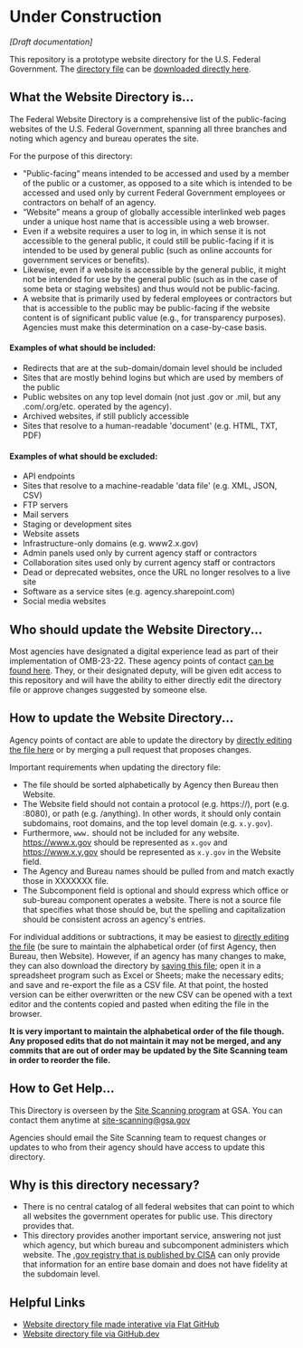 # Under Construction

_[Draft documentation]_

This repository is a prototype website directory for the U.S. Federal Government.  The [directory file](https://github.com/GSA/federal-website-directory/blob/main/us-government-website-directory.csv) can be [downloaded directly here](https://github.com/GSA/federal-website-directory/raw/main/us-government-website-directory.csv).  

## What the Website Directory is...

The Federal Website Directory is a comprehensive list of the public-facing websites of the U.S. Federal Government, spanning all three branches and noting which agency and bureau operates the site.  

For the purpose of this directory: 
- "Public-facing” means intended to be accessed and used by a member of the public or a customer, as opposed to a site which is intended to be accessed and used only by current Federal Government employees or contractors on behalf of an agency.
- “Website” means a group of globally accessible interlinked web pages under a unique host name that is accessible using a web browser.
- Even if a website requires a user to log in, in which sense it is not accessible to the general public, it could still be public-facing if it is intended to be used by general public (such as online accounts for government services or benefits).
- Likewise, even if a website is accessible by the general public, it might not be intended for use by the general public (such as in the case of some beta or staging websites) and thus would not be public-facing.
- A website that is primarily used by federal employees or contractors but that is accessible to the public may be public-facing if the website content is of significant public value (e.g., for transparency purposes). Agencies must make this determination on a case-by-case basis.



#### Examples of what should be included:  
- Redirects that are at the sub-domain/domain level should be included
- Sites that are mostly behind logins but which are used by members of the public
- Public websites on any top level domain (not just .gov or .mil, but any .com/.org/etc. operated by the agency).
- Archived websites, if still publicly accessible
- Sites that resolve to a human-readable 'document' (e.g. HTML, TXT, PDF)

#### Examples of what should be excluded: 
- API endpoints
- Sites that resolve to a machine-readable 'data file' (e.g. XML, JSON, CSV)
- FTP servers
- Mail servers
- Staging or development sites
- Website assets
- Infrastructure-only domains (e.g. www2.x.gov)
- Admin panels used only by current agency staff or contractors
- Collaboration sites used only by current agency staff or contractors
- Dead or deprecated websites, once the URL no longer resolves to a live site
- Software as a service sites (e.g. agency.sharepoint.com)
- Social media websites 


## Who should update the Website Directory...

Most agencies have designated a digital experience lead as part of their implementation of OMB-23-22.  These agency points of contact [can be found here](https://community-dc.max.gov/display/OFCIO/M-23-22+Delivering+a+Digital-First+Public+Experience).  They, or their designated deputy, will be given edit access to this repository and will have the ability to either directly edit the directory file or approve changes suggested by someone else.  

## How to update the Website Directory...

Agency points of contact are able to update the directory by [directly editing the file here](https://github.com/GSA/federal-website-directory/edit/main/us-government-website-directory.csv) or by merging a pull request that proposes changes.  

Important requirements when updating the directory file: 
- The file should be sorted alphabetically by Agency then Bureau then Website.
- The Website field should not contain a protocol (e.g. https://), port (e.g. :8080), or path (e.g. /anything).  In other words, it should only contain subdomains, root domains, and the top level domain (e.g. `x.y.gov`).
- Furthermore, `www.` should not be included for any website.  https://www.x.gov should be represented as `x.gov` and https://www.x.y.gov should be represented as `x.y.gov` in the Website field.  
- The Agency and Bureau names should be pulled from and match exactly those in XXXXXXX file.
- The Subcomponent field is optional and should express which office or sub-bureau component operates a website. There is not a source file that specifies what those should be, but the spelling and capitalization should be consistent across an agency's entries.

For individual additions or subtractions, it may be easiest to [directly editing the file](https://github.com/GSA/federal-website-directory/edit/main/us-government-website-directory.csv) (be sure to maintain the alphabetical order (of first Agency, then Bureau, then Website).  However, if an agency has many changes to make, they can also download the directory by [saving this file](https://github.com/GSA/federal-website-directory/raw/main/us-government-website-directory.csv); open it in a spreadsheet program such as Excel or Sheets; make the necessary edits; and save and re-export the file as a CSV file.  At that point, the hosted version can be either overwritten or the new CSV can be opened with a text editor and the contents copied and pasted when editing the file  in the browser.  

**It is very important to maintain the alphabetical order of the file though.  Any proposed edits that do not maintain it may not be merged, and any commits that are out of order may be updated by the Site Scanning team in order to reorder the file.**

## How to Get Help...

This Directory is overseen by the [Site Scanning program](https://digital.gov/site-scanning) at GSA.  You can contact them anytime at [site-scanning@gsa.gov](mailto:site-scanning@gsa.gov)

Agencies should email the Site Scanning team to request changes or updates to who from their agency should have access to update this directory.  

## Why is this directory necessary?  

- There is no central catalog of all federal websites that can point to which all websites the government operates for public use.  This directory provides that.
- This directory provides another important service, answering not just which agency, but which bureau and subcomponent administers which website.  The [.gov registry that is published by CISA](https://github.com/cisagov/dotgov-data/blob/main/current-federal.csv) can only provide that information for an entire base domain and does not have fidelity at the subdomain level.  

## Helpful Links
- [Website directory file made interative via Flat GitHub](https://flatgithub.com/GSA/federal-website-directory/blob/main/us-government-website-directory.csv)
- [Website directory file via GitHub.dev](https://github.dev/GSA/federal-website-directory/blob/main/us-government-website-directory.csv)

